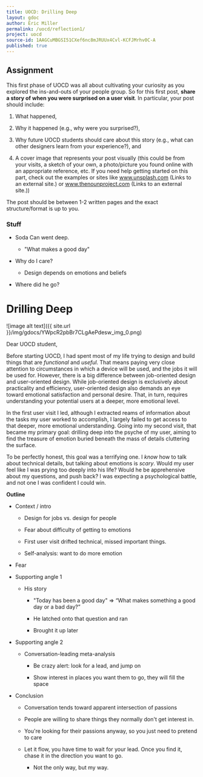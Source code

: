 ```yaml
---
title: UOCD: Drilling Deep
layout: gdoc
author: Eric Miller
permalink: /uocd/reflection1/
project: uocd
source-id: 1AAGCuMBGSI51CXef6nc8mJRUUx4Cvl-KCFJMrhv0C-A
published: true
---
```

## Assignment

This first phase of UOCD was all about cultivating your curiosity as you explored the ins-and-outs of your people group. So for this first post, **share a story of when you were surprised on a user visit**. In particular, your post should include:

1. What happened,

2. Why it happened (e.g., why were you surprised?),

3. Why future UOCD students should care about this story (e.g., what can other designers learn from your experience?), and

4. A cover image that represents your post visually (this could be from your visits, a sketch of your own, a photo/picture you found online with an appropriate reference, etc. If you need help getting started on this part, check out the examples or sites like www.unsplash.com (Links to an external site.) or www.thenounproject.com (Links to an external site.))

The post should be between 1-2 written pages and the exact structure/format is up to you.

### Stuff

* Soda Can went deep.

    * "What makes a good day"

* Why do I care?

    * Design depends on emotions and beliefs

* Where did he go?

# Drilling Deep

![image alt text]({{ site.url }}/img/gdocs/YWpcR2pbBr7CLgAePdesw_img_0.png)

Dear UOCD student,

Before starting UOCD, I had spent most of my life trying to design and build things that are *functional* and *useful*. That means paying very close attention to circumstances in which a device will be used, and the jobs it will be used for. However, there is a big difference between job-oriented design and user-oriented design. While job-oriented design is exclusively about practicality and efficiency, user-oriented design also demands an eye toward emotional satisfaction and personal desire. That, in turn, requires understanding your potential users at a deeper, more emotional level. 

In the first user visit I led, although I extracted reams of information about the tasks my user worked to accomplish, I largely failed to get access to that deeper, more emotional understanding. Going into my second visit, that became my primary goal: drilling deep into the psyche of my user, aiming to find the treasure of emotion buried beneath the mass of details cluttering the surface.

To be perfectly honest, this goal was a terrifying one. I *know* how to talk about technical details, but talking about emotions is *scary*. Would my user feel like I was prying too deeply into his life? Would he be apprehensive about my questions, and push back? I was expecting a psychological battle, and not one I was confident I could win.

**Outline**

* Context / intro

    * Design for jobs vs. design for people

    * Fear about difficulty of getting to emotions

    * First user visit drifted technical, missed important things.

    * Self-analysis: want to do more emotion

* Fear

* Supporting angle 1

    * His story

        * "Today has been a good day" ⇒ “What makes something a good day or a bad day?”

        * He latched onto that question and ran

        * Brought it up later

* Supporting angle 2

    * Conversation-leading meta-analysis

        * Be crazy alert: look for a lead, and jump on

        * Show interest in places you want them to go, they will fill the space

* Conclusion

    * Conversation tends toward apparent intersection of passions

    * People are willing to share things they normally don't get interest in.

    * You're looking for their passions anyway, so you just need to pretend to care

    * Let it flow, you have time to wait for your lead. Once you find it, chase it in the direction you want to go.

        * Not the only way, but my way.

